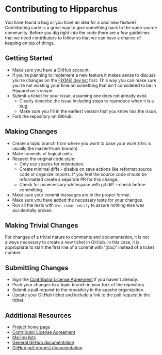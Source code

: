 <!---
 Licensed to the Hipparchus project under one or more
 contributor license agreements.  See the NOTICE file distributed with
 this work for additional information regarding copyright ownership.
 The Hipparchus project this file to You under the Apache License, Version 2.0
 (the "License"); you may not use this file except in compliance with
 the License.  You may obtain a copy of the License at

      http://www.apache.org/licenses/LICENSE-2.0

 Unless required by applicable law or agreed to in writing, software
 distributed under the License is distributed on an "AS IS" BASIS,
 WITHOUT WARRANTIES OR CONDITIONS OF ANY KIND, either express or implied.
 See the License for the specific language governing permissions and
 limitations under the License.
-->
Contributing to Hipparchus
======================

You have found a bug or you have an idea for a cool new feature? Contributing code is a great way to give something back to
the open source community. Before you dig right into the code there are a few guidelines that we need contributors to
follow so that we can have a chance of keeping on top of things.

Getting Started
---------------

+ Make sure you have a [GitHub account](https://github.com/signup/free).
+ If you're planning to implement a new feature it makes sense to discuss you're changes on the [FIXME! dev list](https://hipparchus.org/mail-lists.html) first. This way you can make sure you're not wasting your time on something that isn't considered to be in Hipparchus's scope.
+ Submit a ticket for your issue, assuming one does not already exist.
  + Clearly describe the issue including steps to reproduce when it is a bug.
  + Make sure you fill in the earliest version that you know has the issue.
+ Fork the repository on GitHub.

Making Changes
--------------

+ Create a topic branch from where you want to base your work (this is usually the master/trunk branch).
+ Make commits of logical units.
+ Respect the original code style:
  + Only use spaces for indentation.
  + Create minimal diffs - disable on save actions like reformat source code or organize imports. If you feel the source code should be reformatted create a separate PR for this change.
  + Check for unnecessary whitespace with git diff --check before committing.
+ Make sure your commit messages are in the proper format.
+ Make sure you have added the necessary tests for your changes.
+ Run all the tests with `mvn clean verify` to assure nothing else was accidentally broken.

Making Trivial Changes
----------------------

For changes of a trivial nature to comments and documentation, it is not always necessary to create a new ticket in GitHub.
In this case, it is appropriate to start the first line of a commit with '(doc)' instead of a ticket number.

Submitting Changes
------------------

+ Sign the [Contributor License Agreement][FIXME! cla] if you haven't already.
+ Push your changes to a topic branch in your fork of the repository.
+ Submit a pull request to the repository in the apache organization.
+ Update your GitHub ticket and include a link to the pull request in the ticket.

Additional Resources
--------------------

+ [Project home page](https://hipparchus.org/)
+ [Contributor License Agreement][FIXME! cla]
+ [Mailing lists][FIXME! ml]
+ [General GitHub documentation](https://help.github.com/)
+ [GitHub pull request documentation](https://help.github.com/send-pull-requests/)

[FIXME! cla]:https://hipparchus.org/licenses/#clas
[FIXME! ml]:https://hipparchus.org/mail-lists.html
